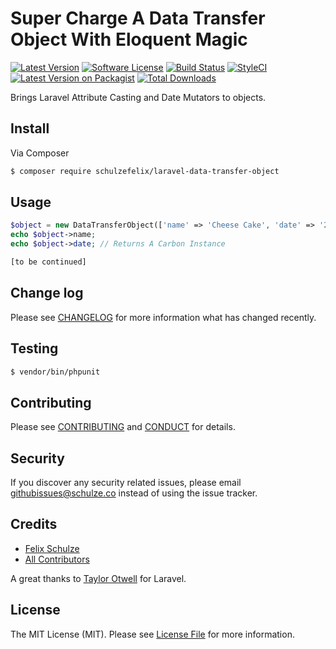 # Super Charge A Data Transfer Object With Eloquent Magic

[![Latest Version](https://img.shields.io/github/release/schulzefelix/laravel-data-transfer-object.svg?style=flat-square)](https://github.com/schulzefelix/laravel-data-transfer-object/releases)
[![Software License][ico-license]](LICENSE.md)
[![Build Status][ico-travis]][link-travis]
[![StyleCI](https://styleci.io/repos/74488171/shield)](https://styleci.io/repos/74488171)
[![Latest Version on Packagist][ico-version]][link-packagist]
[![Total Downloads][ico-downloads]][link-downloads]

Brings Laravel Attribute Casting and Date Mutators to objects.

## Install

Via Composer

``` bash
$ composer require schulzefelix/laravel-data-transfer-object
```

## Usage

``` php
$object = new DataTransferObject(['name' => 'Cheese Cake', 'date' => '2016-11-22']);
echo $object->name;
echo $object->date; // Returns A Carbon Instance

[to be continued]
```

## Change log

Please see [CHANGELOG](CHANGELOG.md) for more information what has changed recently.

## Testing

``` bash
$ vendor/bin/phpunit
```

## Contributing

Please see [CONTRIBUTING](CONTRIBUTING.md) and [CONDUCT](CONDUCT.md) for details.

## Security

If you discover any security related issues, please email githubissues@schulze.co instead of using the issue tracker.

## Credits

- [Felix Schulze][link-author]
- [All Contributors][link-contributors]

A great thanks to [Taylor Otwell](https://github.com/taylorotwell) for Laravel.

## License

The MIT License (MIT). Please see [License File](LICENSE.md) for more information.

[ico-version]: https://img.shields.io/packagist/v/schulzefelix/laravel-data-transfer-object.svg?style=flat-square
[ico-license]: https://img.shields.io/badge/license-MIT-brightgreen.svg?style=flat-square
[ico-travis]: https://img.shields.io/travis/schulzefelix/laravel-data-transfer-object/master.svg?style=flat-square
[ico-scrutinizer]: https://img.shields.io/scrutinizer/coverage/g/schulzefelix/laravel-data-transfer-object.svg?style=flat-square
[ico-downloads]: https://img.shields.io/packagist/dt/schulzefelix/laravel-data-transfer-object.svg?style=flat-square

[link-packagist]: https://packagist.org/packages/schulzefelix/laravel-data-transfer-object
[link-travis]: https://travis-ci.org/schulzefelix/laravel-data-transfer-object
[link-scrutinizer]: https://scrutinizer-ci.com/g/schulzefelix/laravel-data-transfer-object/code-structure
[link-code-quality]: https://scrutinizer-ci.com/g/schulzefelix/laravel-data-transfer-object
[link-downloads]: https://packagist.org/packages/schulzefelix/laravel-data-transfer-object
[link-author]: https://github.com/schulzefelix
[link-contributors]: ../../contributors
